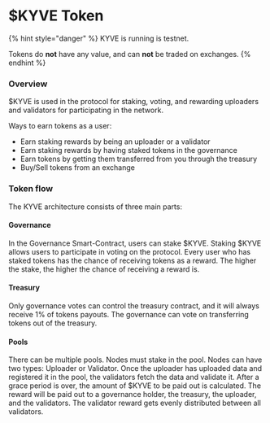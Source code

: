 # $KYVE Token

{% hint style="danger" %}
KYVE is running is testnet.

Tokens do **not** have any value, and can **not** be traded on exchanges.
{% endhint %}

### Overview

$KYVE is used in the protocol for staking, voting, and rewarding uploaders and validators for participating in the network.

Ways to earn tokens as a user:

* Earn staking rewards by being an uploader or a validator
* Earn staking rewards by having staked tokens in the governance
* Earn tokens by getting them transferred from you through the treasury
* Buy/Sell tokens from an exchange

### Token flow

The KYVE architecture consists of three main parts:

#### Governance

In the Governance Smart-Contract, users can stake $KYVE. Staking $KYVE allows users to participate in voting on the protocol. Every user who has staked tokens has the chance of receiving tokens as a reward. The higher the stake, the higher the chance of receiving a reward is.

#### Treasury

Only governance votes can control the treasury contract, and it will always receive 1% of tokens payouts. The governance can vote on transferring tokens out of the treasury.

#### Pools

There can be multiple pools. Nodes must stake in the pool. Nodes can have two types: Uploader or Validator. Once the uploader has uploaded data and registered it in the pool, the validators fetch the data and validate it. After a grace period is over, the amount of $KYVE to be paid out is calculated. The reward will be paid out to a governance holder, the treasury, the uploader, and the validators. The validator reward gets evenly distributed between all validators.
